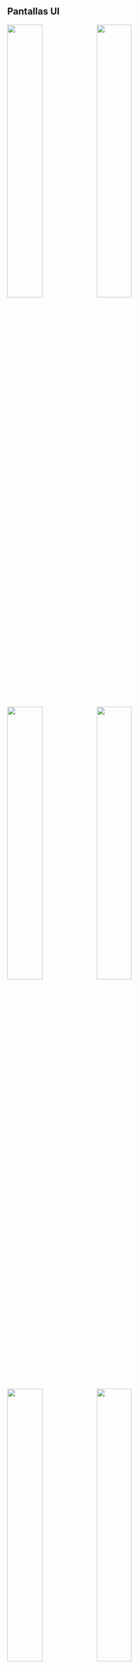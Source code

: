 ## Pantallas UI

<img src="https://github.com/alvaroddiaz/APM/assets/72129484/fe40f91a-dd3b-404a-80bb-d9f2e01445ae" width="40%" height="40%">
<img src="https://github.com/alvaroddiaz/APM/assets/72129484/3d549e55-ac12-47f2-859d-a9f21087c9f9" width="40%" height="40%">
<img src="https://github.com/alvaroddiaz/APM/assets/72129484/532a212c-a8d7-463f-8116-594eb66d281f" width="40%" height="40%">
<img src="https://github.com/alvaroddiaz/APM/assets/72129484/c3fa9167-24af-4d20-b327-df1ad8df2ed5" width="40%" height="40%">
<img src="https://github.com/alvaroddiaz/APM/assets/72129484/9e1a6971-fadc-47de-809e-a0bfc3877901" width="40%" height="40%">
<img src="https://github.com/alvaroddiaz/APM/assets/72129484/9d6f8561-c30a-4316-901e-786294700177" width="40%" height="40%">
<img src="https://github.com/alvaroddiaz/APM/assets/72129484/b6da3bd7-08da-4047-a44b-089757221d29" width="40%" height="40%">


